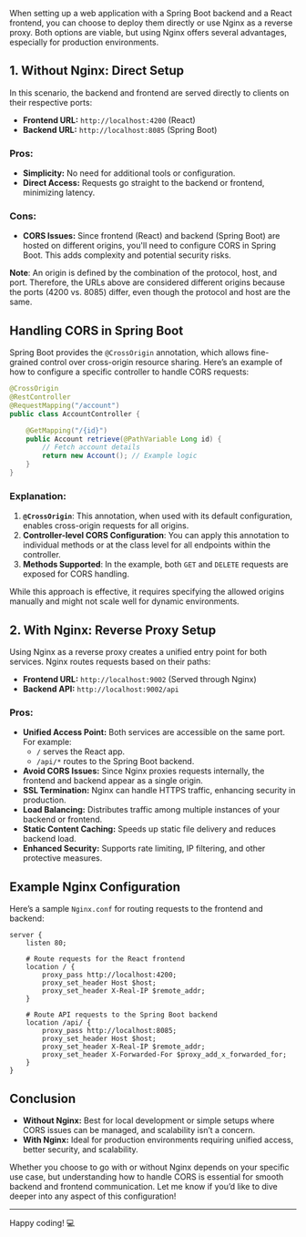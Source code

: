 When setting up a web application with a Spring Boot backend and a React frontend, you can choose to deploy them directly or use Nginx as a reverse proxy. Both options are viable, but using Nginx offers several advantages, especially for production environments.

## 1. **Without Nginx: Direct Setup**

In this scenario, the backend and frontend are served directly to clients on their respective ports:

- **Frontend URL:** `http://localhost:4200` (React)
- **Backend URL:** `http://localhost:8085` (Spring Boot)

### Pros:
- **Simplicity:** No need for additional tools or configuration.
- **Direct Access:** Requests go straight to the backend or frontend, minimizing latency.

### Cons:
- **CORS Issues:** Since frontend (React) and backend (Spring Boot) are hosted on different origins, you'll need to configure CORS in Spring Boot. This adds complexity and potential security risks. 

**Note**: An origin is defined by the combination of the protocol, host, and port. Therefore, the URLs above are considered different origins because the ports (4200 vs. 8085) differ, even though the protocol and host are the same.

## Handling CORS in Spring Boot
Spring Boot provides the `@CrossOrigin` annotation, which allows fine-grained control over cross-origin resource sharing.
Here’s an example of how to configure a specific controller to handle CORS requests:

```java
@CrossOrigin
@RestController
@RequestMapping("/account")
public class AccountController {

    @GetMapping("/{id}")
    public Account retrieve(@PathVariable Long id) {
        // Fetch account details
        return new Account(); // Example logic
    }
}
```

### Explanation:
1. **`@CrossOrigin`**: This annotation, when used with its default configuration, enables cross-origin requests for all origins.
2. **Controller-level CORS Configuration**: You can apply this annotation to individual methods or at the class level for all endpoints within the controller.
3. **Methods Supported**: In the example, both `GET` and `DELETE` requests are exposed for CORS handling.

While this approach is effective, it requires specifying the allowed origins manually and might not scale well for dynamic environments.

## 2. **With Nginx: Reverse Proxy Setup**

Using Nginx as a reverse proxy creates a unified entry point for both services. Nginx routes requests based on their paths:

- **Frontend URL:** `http://localhost:9002` (Served through Nginx)
- **Backend API:** `http://localhost:9002/api`

### Pros:
- **Unified Access Point:** Both services are accessible on the same port. For example:
    - `/` serves the React app.
    - `/api/*` routes to the Spring Boot backend.
- **Avoid CORS Issues:** Since Nginx proxies requests internally, the frontend and backend appear as a single origin.
- **SSL Termination:** Nginx can handle HTTPS traffic, enhancing security in production.
- **Load Balancing:** Distributes traffic among multiple instances of your backend or frontend.
- **Static Content Caching:** Speeds up static file delivery and reduces backend load.
- **Enhanced Security:** Supports rate limiting, IP filtering, and other protective measures.

## Example Nginx Configuration

Here’s a sample `Nginx.conf` for routing requests to the frontend and backend:

```Nginx
server {
    listen 80;

    # Route requests for the React frontend
    location / {
        proxy_pass http://localhost:4200;
        proxy_set_header Host $host;
        proxy_set_header X-Real-IP $remote_addr;
    }

    # Route API requests to the Spring Boot backend
    location /api/ {
        proxy_pass http://localhost:8085;
        proxy_set_header Host $host;
        proxy_set_header X-Real-IP $remote_addr;
        proxy_set_header X-Forwarded-For $proxy_add_x_forwarded_for;
    }
}
```

## Conclusion

- **Without Nginx:** Best for local development or simple setups where CORS issues can be managed, and scalability isn’t a concern.
- **With Nginx:** Ideal for production environments requiring unified access, better security, and scalability.

Whether you choose to go with or without Nginx depends on your specific use case, but understanding how to handle CORS is essential for smooth backend and frontend communication. Let me know if you’d like to dive deeper into any aspect of this configuration!

---

Happy coding! 💻
